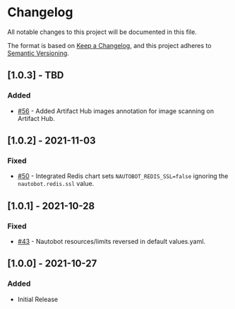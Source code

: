 # Changelog
All notable changes to this project will be documented in this file.

The format is based on [Keep a Changelog](https://keepachangelog.com/en/1.0.0/),
and this project adheres to [Semantic Versioning](https://semver.org/spec/v2.0.0.html).

## [1.0.3] - TBD

### Added

- [#56](https://github.com/nautobot/helm-charts/issues/56) - Added Artifact Hub images annotation for image scanning on Artifact Hub.

## [1.0.2] - 2021-11-03

### Fixed

- [#50](https://github.com/nautobot/helm-charts/issues/50) - Integrated Redis chart sets `NAUTOBOT_REDIS_SSL=false` ignoring the `nautobot.redis.ssl` value.

## [1.0.1] - 2021-10-28

### Fixed

- [#43](https://github.com/nautobot/helm-charts/issues/43) - Nautobot resources/limits reversed in default values.yaml.

## [1.0.0] - 2021-10-27

### Added

- Initial Release
